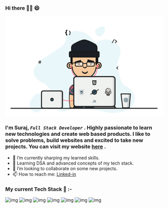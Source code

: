 ### Hi there :raising_hand_man: :smile:


![gif](https://github.com/suraj588/suraj588/blob/main/code.gif)

### I'm Suraj, *`Full Stack Developer`* . Highly passionate to learn new technologies and create web based products. I like to solve problems, build websites and excited to take new projects. You can visit my website [here](https://suraj588.github.io) .   
   
   



- 🔭 I’m currently sharping my learned skills.
- 🌱 Learning DSA and advanced concepts of my tech stack.
- 👯 I’m looking to collaborate on some new projects.
- 📫 How to reach me: [Linked-in](https://www.linkedin.com/in/suraj-bhan-singh/)


### My current Tech Stack :muscle: :- 

![img](https://img.shields.io/badge/Frontend-HTML-yellow) ![img](https://img.shields.io/badge/Frontend-CSS-green) ![img](https://img.shields.io/badge/Frontend-React-blue) ![img](https://img.shields.io/badge/Language-JavaScript-yellow) ![img](https://img.shields.io/badge/Backend-Node.JS-yellowgreen) ![img](https://img.shields.io/badge/Backend-Express.JS-red) ![img](https://img.shields.io/badge/Backend-MongoDB-blue)
